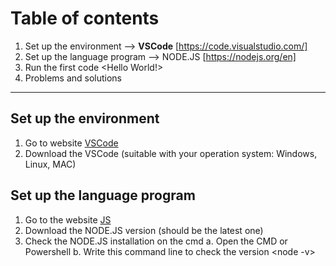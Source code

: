 # Table of contents
1. Set up the environment --> **VSCode** [https://code.visualstudio.com/]
2. Set up the language program --> NODE.JS [https://nodejs.org/en]
3. Run the first code <Hello World!>
4. Problems and solutions
---
## Set up the environment
1. Go to website [VSCode]([url](https://code.visualstudio.com/))
2. Download the VSCode (suitable with your operation system: Windows, Linux, MAC)

## Set up the language program
1. Go to the website [JS]([url](https://nodejs.org/en))
2. Download the NODE.JS version (should be the latest one)
3. Check the NODE.JS installation on the cmd
   a. Open the CMD or Powershell
   b. Write this command line to check the version <node -v>

